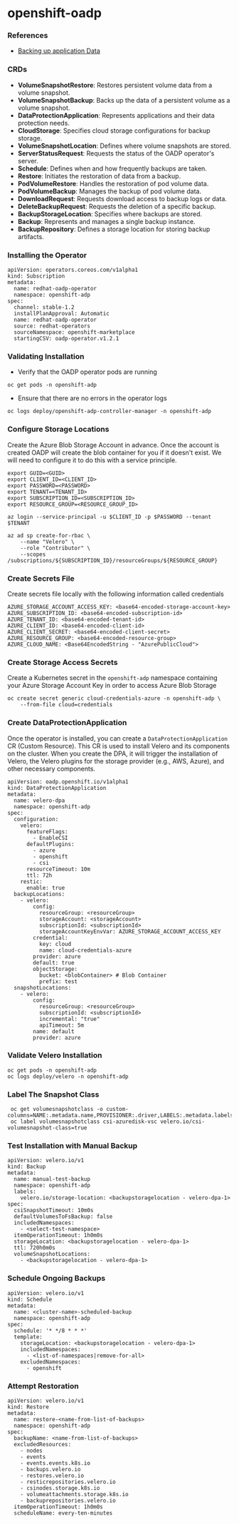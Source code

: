 # openshift-oadp

### References

- [Backing up application Data](https://docs.openshift.com/container-platform/4.12/backup_and_restore/application_backup_and_restore/backing_up_and_restoring/backing-up-applications.html)
### CRDs
- **VolumeSnapshotRestore**: Restores persistent volume data from a volume snapshot.
- **VolumeSnapshotBackup**: Backs up the data of a persistent volume as a volume snapshot.
- **DataProtectionApplication**: Represents applications and their data protection needs.
- **CloudStorage**: Specifies cloud storage configurations for backup storage.
- **VolumeSnapshotLocation**: Defines where volume snapshots are stored.
- **ServerStatusRequest**: Requests the status of the OADP operator's server.
- **Schedule**: Defines when and how frequently backups are taken.
- **Restore**: Initiates the restoration of data from a backup.
- **PodVolumeRestore**: Handles the restoration of pod volume data.
- **PodVolumeBackup**: Manages the backup of pod volume data.
- **DownloadRequest**: Requests download access to backup logs or data.
- **DeleteBackupRequest**: Requests the deletion of a specific backup.
- **BackupStorageLocation**: Specifies where backups are stored.
- **Backup**: Represents and manages a single backup instance.
- **BackupRepository**: Defines a storage location for storing backup artifacts.

### Installing the Operator

```
apiVersion: operators.coreos.com/v1alpha1
kind: Subscription
metadata:
  name: redhat-oadp-operator
  namespace: openshift-adp
spec:
  channel: stable-1.2
  installPlanApproval: Automatic
  name: redhat-oadp-operator
  source: redhat-operators
  sourceNamespace: openshift-marketplace
  startingCSV: oadp-operator.v1.2.1
```
### Validating Installation

- Verify that the OADP operator pods are running

```
oc get pods -n openshift-adp
```

- Ensure that there are no errors in the operator logs

```
oc logs deploy/openshift-adp-controller-manager -n openshift-adp
```
### Configure Storage Locations

Create the Azure Blob Storage Account in advance.  Once the account is created OADP will create the blob container for you if it doesn't exist.  We will need to configure it to do this with a service principle.

```
export GUID=<GUID>
export CLIENT_ID=<CLIENT_ID> 
export PASSWORD=<PASSWORD>  
export TENANT=<TENANT_ID> 
export SUBSCRIPTION_ID=<SUBSCRIPTION_ID> 
export RESOURCE_GROUP=<RESOURCE_GROUP_ID> 
```

```
az login --service-principal -u $CLIENT_ID -p $PASSWORD --tenant $TENANT
```

```
az ad sp create-for-rbac \
	--name "Velero" \
	--role "Contributor" \
	--scopes /subscriptions/${SUBSCRIPTION_ID}/resourceGroups/${RESOURCE_GROUP}
```

### Create Secrets File

Create secrets file locally with the following information called credentials

```
AZURE_STORAGE_ACCOUNT_ACCESS_KEY: <base64-encoded-storage-account-key>
AZURE_SUBSCRIPTION_ID: <base64-encoded-subscription-id>
AZURE_TENANT_ID: <base64-encoded-tenant-id>
AZURE_CLIENT_ID: <base64-encoded-client-id>
AZURE_CLIENT_SECRET: <base64-encoded-client-secret>
AZURE_RESOURCE_GROUP: <base64-encoded-resource-group>
AZURE_CLOUD_NAME: <Base64EncodedString - "AzurePublicCloud">
```
### Create Storage Access Secrets

Create a Kubernetes secret in the `openshift-adp` namespace containing your Azure Storage Account Key in order to access Azure Blob Storage

```
oc create secret generic cloud-credentials-azure -n openshift-adp \
	--from-file cloud=credentials
```

### Create DataProtectionApplication

Once the operator is installed, you can create a `DataProtectionApplication` CR (Custom Resource). This CR is used to install Velero and its components on the cluster. When you create the DPA, it will trigger the installation of Velero, the Velero plugins for the storage provider (e.g., AWS, Azure), and other necessary components.

```
apiVersion: oadp.openshift.io/v1alpha1
kind: DataProtectionApplication
metadata:
  name: velero-dpa
  namespace: openshift-adp
spec:
  configuration:
    velero:
      featureFlags:
        - EnableCSI
      defaultPlugins:
        - azure
        - openshift
        - csi
      resourceTimeout: 10m
      ttl: 72h
    restic:
      enable: true
  backupLocations:
    - velero:
        config:
          resourceGroup: <resourceGroup>
          storageAccount: <storageAccount>
          subscriptionId: <subscriptionId>
          storageAccountKeyEnvVar: AZURE_STORAGE_ACCOUNT_ACCESS_KEY
        credential:
          key: cloud
          name: cloud-credentials-azure  
        provider: azure
        default: true
        objectStorage:
          bucket: <blobContainer> # Blob Container
          prefix: test
  snapshotLocations:
    - velero:
        config:
          resourceGroup: <resourceGroup>
          subscriptionId: <subscriptionId>
          incremental: "true"
          apiTimeout: 5m
        name: default
        provider: azure
```

### Validate Velero Installation

```
oc get pods -n openshift-adp
oc logs deploy/velero -n openshift-adp
```
### Label The Snapshot Class

```
 oc get volumesnapshotclass -o custom-columns=NAME:.metadata.name,PROVISIONER:.driver,LABELS:.metadata.labels
 oc label volumesnapshotclass csi-azuredisk-vsc velero.io/csi-volumesnapshot-class=true
```
### Test Installation with Manual Backup

```
apiVersion: velero.io/v1
kind: Backup
metadata:
  name: manual-test-backup
  namespace: openshift-adp
  labels:
    velero.io/storage-location: <backupstoragelocation - velero-dpa-1>
spec:
  csiSnapshotTimeout: 10m0s
  defaultVolumesToFsBackup: false
  includedNamespaces:
    - <select-test-namespace>
  itemOperationTimeout: 1h0m0s
  storageLocation: <backupstoragelocation - velero-dpa-1>
  ttl: 720h0m0s
  volumeSnapshotLocations:
    - <backupstoragelocation - velero-dpa-1>
```

### Schedule Ongoing Backups

```
apiVersion: velero.io/v1
kind: Schedule
metadata:
  name: <cluster-name>-scheduled-backup
  namespace: openshift-adp
spec:
  schedule: '* */8 * * *'
  template:
    storageLocation: <backupstoragelocation - velero-dpa-1>
    includedNamespaces:
      - <list-of-namespaces|remove-for-all>
    excludedNamespaces:
      - openshift
```

### Attempt Restoration

```
apiVersion: velero.io/v1
kind: Restore
metadata:
  name: restore-<name-from-list-of-backups>
  namespace: openshift-adp
spec:
  backupName: <name-from-list-of-backups>
  excludedResources:
    - nodes
    - events
    - events.events.k8s.io
    - backups.velero.io
    - restores.velero.io
    - resticrepositories.velero.io
    - csinodes.storage.k8s.io
    - volumeattachments.storage.k8s.io
    - backuprepositories.velero.io
  itemOperationTimeout: 1h0m0s
  scheduleName: every-ten-minutes
```